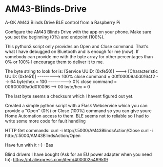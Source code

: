 # AM43-Blinds-Drive
A-OK AM43 Blinds Drive BLE control from a Raspberry Pi

Configure the AM43 Blinds Drive with the app on your phone. Make sure you set the beginning (0%) and endpoint (100%).

This python3 script only provides an Open and Close command. That's what I have debugged on Bluetooth and is enough for me (now). If somebody can provide me with the byte array for other percentages than 0% or 100% I encourage them to deliver it to me.

The byte string to look for is:
[Service UUID: (0xfe50)]
--->    [Characteristic UUID: (0xfe51)]
--------->  100% close command = 00ff00009a0d0164f2  --> 64 byte/hex = 100
--------->  0% close command   = 00ff00009a0d010096  --> 00 byte/hex = 0

The last byte seems a checksum which I havent figured out yet.

Created a simple python script with a Flask Webservice which you can provide a "Open" (0%) or Close (100%) command so you can give youre Home Automation access to them. BLE seems not to reliable so I had to write some more code for fault handling

HTTP Get commands:
curl -i http://<WEB service IP adres>:5000/AM43BlindsAction/Close
curl -i http://<WEB service IP adres>:5000/AM43BlindsAction/Open

Have fun with it :-)
-Bas

Blind drivers I have bought (Ask for an EU power adapter when you need to):
https://nl.aliexpress.com/item/4000025499519

